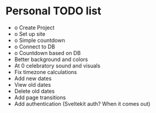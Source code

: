 # Personal TODO list 
- o Create Project 
- o Set up site
- o Simple countdown 
- o Connect to DB 
- o Countdown based on DB
- Better background and colors
- At 0 celebratory sound and visuals
- Fix timezone calculations
- Add new dates
- View old dates
- Delete old dates
- Add page transitions
- Add authentication (Sveltekit auth? When it comes out)
